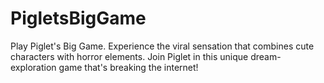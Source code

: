 # PigletsBigGame
Play Piglet's Big Game. Experience the viral sensation that combines cute characters with horror elements. Join Piglet in this unique dream-exploration game that's breaking the internet!
